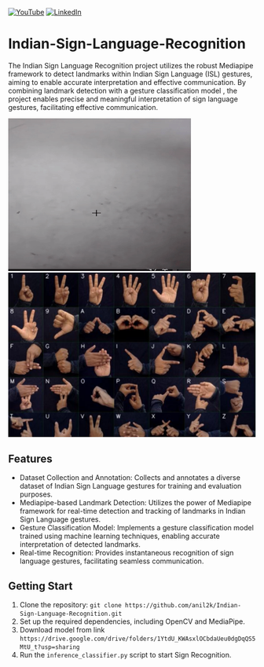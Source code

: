 [![YouTube][youtube-shield]][youtube-url]
[![LinkedIn][linkedin-shield]][linkedin-url]
# Indian-Sign-Language-Recognition
The Indian Sign Language Recognition project utilizes the robust Mediapipe framework to detect landmarks within Indian Sign Language (ISL) gestures, aiming to enable accurate interpretation and effective communication. By combining landmark detection with a gesture classification model , the project enables precise and meaningful interpretation of sign language gestures, facilitating effective communication.

![](sign.gif)
![](sign.png)

## Features

- Dataset Collection and Annotation: Collects and annotates a diverse dataset of Indian Sign Language gestures for training and evaluation purposes.
- Mediapipe-based Landmark Detection: Utilizes the power of Mediapipe framework for real-time detection and tracking of landmarks in Indian Sign Language gestures.
- Gesture Classification Model: Implements a gesture classification model trained using machine learning techniques, enabling accurate interpretation of detected landmarks.
- Real-time Recognition: Provides instantaneous recognition of sign language gestures, facilitating seamless communication.

## Getting Start
1. Clone the repository: `git clone https://github.com/anil2k/Indian-Sign-Language-Recognition.git`
2. Set up the required dependencies, including OpenCV and MediaPipe.
3.  Download model from link `https://drive.google.com/drive/folders/1YtdU_KWAsxlOCbdaUeu0dgDqQS5MtU_t?usp=sharing`
4. Run the `inference_classifier.py` script to start Sign Recognition.

[youtube-shield]: https://img.shields.io/badge/-youtube-black.svg?style=for-the-badge&logo=youtube&colorR=555
[youtube-url]: https://www.youtube.com/channel/UC8pztyZ8bYiflGMKGcLdAGw
[linkedin-shield]: https://img.shields.io/badge/-LinkedIn-black.svg?style=for-the-badge&logo=linkedin&colorB=555
[linkedin-url]:  https://linkedin.com/in/anil2kk
